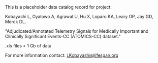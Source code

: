 This is a placeholder data catalog record for project:

Kobayashi L, Oyalowo A, Agrawal U, Hu X, Loparo KA, Leary OP, Jay GD, Merck DL.  

"Adjudicated/Annotated Telemetry Signals for Medically Important and Clinically Significant Events-CC (ATOMICS-CC) dataset." 

.xls files < 1 Gb of data

For more information contact: LKobayashi@lifespan.org
